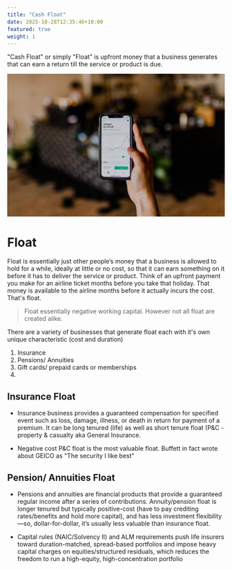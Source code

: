```yaml
---
title: "Cash Float"
date: 2025-10-28T12:35:46+10:00
featured: true
weight: 1
---
```


"Cash Float" or simply "Float" is upfront money that a business generates that can earn a return till the service or product is due. 

![Accounting Services](/images/austin-distel-nGc5RT2HmF0-unsplash.jpg)

# Float 

Float is essentially just other people’s money that a business is allowed to hold for a while, ideally at little or no cost, so that it can earn something on it before it has to deliver the service or product. Think of an upfront payment you make for an airline ticket months before you take that holiday. That money is available to the airline months before it actually incurs the cost. That's float.
 
 > Float essentially negative working capital. However not all float are created alike. 

There are a variety of businesses that generate float each with it's own unique characteristic (cost and duration)

1. Insurance
2. Pensions/ Annuities
3. Gift cards/ prepaid cards or memberships
4.  

## Insurance Float

- Insurance business provides a guaranteed compensation for specified event such as loss, damage, illness, or death in return for payment of a premium. It can be long tenured (life) as well as short tenure float (P&C - property & casualty aka General Insurance.

- Negative cost P&C float is the most valuable float. Buffett in fact wrote about GEICO as "The security I like best"


## Pension/ Annuities Float

- Pensions and annuities are financial products that provide a guaranteed regular income after a series of contributions. Annuity/pension float is longer tenured but typically positive-cost (have to pay crediting rates/benefits and hold more capital), and  has less investment flexibility—so, dollar-for-dollar, it’s usually less valuable than insurance float.

- Capital rules (NAIC/Solvency II) and ALM requirements push life insurers toward duration-matched, spread-based portfolios and impose heavy capital charges on equities/structured residuals, which reduces the freedom to run a high-equity, high-concentration portfolio

